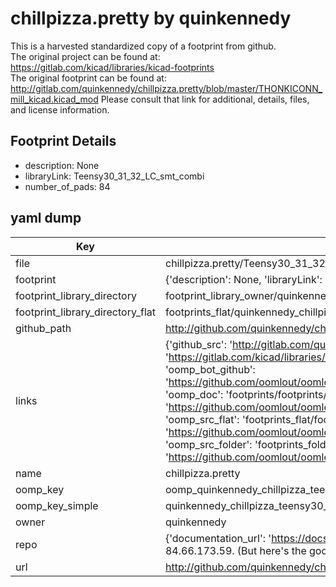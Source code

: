 # chillpizza.pretty by quinkennedy  
This is a harvested standardized copy of a footprint from github.  
The original project can be found at:  
https://gitlab.com/kicad/libraries/kicad-footprints  
The original footprint can be found at:
http://gitlab.com/quinkennedy/chillpizza.pretty/blob/master/THONKICONN_mill_kicad.kicad_mod
Please consult that link for additional, details, files, and license information.  
## Footprint Details
* description: None  
* libraryLink: Teensy30_31_32_LC_smt_combi  
* number_of_pads: 84  
## yaml dump  
| Key | Value |  
| --- | --- |  
| file | chillpizza.pretty/Teensy30_31_32_LC_smt_combi.kicad_mod |  
| footprint | {'description': None, 'libraryLink': 'Teensy30_31_32_LC_smt_combi', 'number_of_pads': 84} |  
| footprint_library_directory | footprint_library_owner/quinkennedy_chillpizza.pretty |  
| footprint_library_directory_flat | footprints_flat/quinkennedy_chillpizza_teensy30_31_32_lc_smt_combi/working |  
| github_path | http://github.com/quinkennedy/chillpizza.pretty/blob/master/Teensy30_31_32_LC_smt_combi.kicad_mod |  
| links | {'github_src': 'http://gitlab.com/quinkennedy/chillpizza.pretty/blob/master/THONKICONN_mill_kicad.kicad_mod', 'github_src_repo': 'https://gitlab.com/kicad/libraries/kicad-footprints', 'oomp_bot': 'footprints/quinkennedy_chillpizza_teensy30_31_32_lc_smt_combi/working', 'oomp_bot_github': 'https://github.com/oomlout/oomlout_oomp_footprint_bot/tree/main/footprints/quinkennedy_chillpizza_teensy30_31_32_lc_smt_combi/working', 'oomp_doc': 'footprints/footprints/quinkennedy/chillpizza/Teensy30_31_32_LC_smt_combi/working/', 'oomp_doc_github': 'https://github.com/oomlout/oomlout_oomp_footprint_doc/tree/main/footprints/footprints/quinkennedy/chillpizza/Teensy30_31_32_LC_smt_combi/working', 'oomp_src_flat': 'footprints_flat/footprints_flat/quinkennedy_chillpizza_teensy30_31_32_lc_smt_combi/working', 'oomp_src_flat_github': 'https://github.com/oomlout/oomlout_oomp_footprint_src/tree/main/footprints_flat/quinkennedy_chillpizza_teensy30_31_32_lc_smt_combi/working', 'oomp_src_folder': 'footprints_folder/footprints_folder/quinkennedy/chillpizza/Teensy30_31_32_LC_smt_combi/working', 'oomp_src_folder_github': 'https://github.com/oomlout/oomlout_oomp_footprint_src/tree/main/footprints_folder/quinkennedy/chillpizza/Teensy30_31_32_LC_smt_combi/working'} |  
| name | chillpizza.pretty |  
| oomp_key | oomp_quinkennedy_chillpizza_teensy30_31_32_lc_smt_combi |  
| oomp_key_simple | quinkennedy_chillpizza_teensy30_31_32_lc_smt_combi |  
| owner | quinkennedy |  
| repo | {'documentation_url': 'https://docs.github.com/rest/overview/resources-in-the-rest-api#rate-limiting', 'message': "API rate limit exceeded for 84.66.173.59. (But here's the good news: Authenticated requests get a higher rate limit. Check out the documentation for more details.)"} |  
| url | http://github.com/quinkennedy/chillpizza.pretty |  


